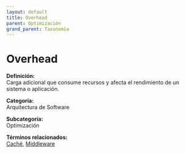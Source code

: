 ```yaml
---
layout: default
title: Overhead
parent: Optimización
grand_parent: Taxonomía
---
```


# Overhead

**Definición:**  
Carga adicional que consume recursos y afecta el rendimiento de un sistema o aplicación.

**Categoría:**  
Arquitectura de Software

**Subcategoría:**  
Optimización

**Términos relacionados:**  
[Caché](https://maleniski.github.io/diccionario-angl-tec-mx/docs/taxonomia/arquitectura-de-software/optimización/cach.html), [Middleware](https://maleniski.github.io/diccionario-angl-tec-mx/docs/taxonomia/arquitectura-de-software/optimización/middleware.html)
